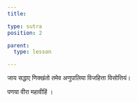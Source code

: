 ```yaml
---
title: 

type: sutra
position: 2

parent:
  type: lesson

---
```


जाय सद्धाए णिक्खंतो तमेव अणुपालिया विजहित्ता विसोत्तियं। 
 
पणया वीरा महावीहिं । 